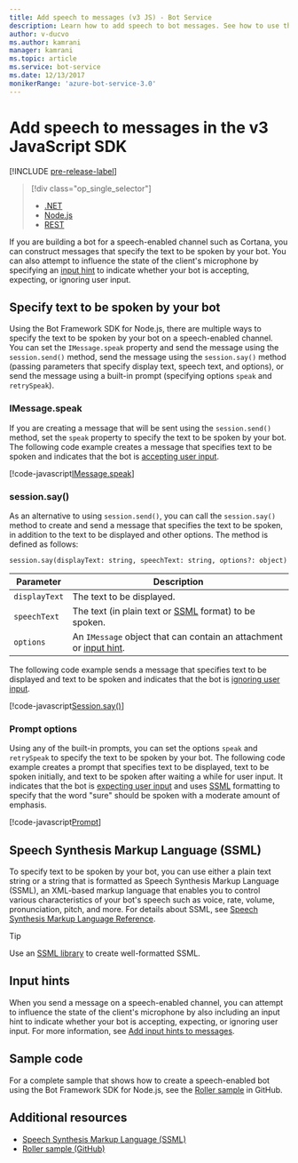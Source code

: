 ```yaml
---
title: Add speech to messages (v3 JS) - Bot Service
description: Learn how to add speech to bot messages. See how to use the Bot Framework SDK for Node.js to format and specify text that bots use on speech-enabled channels.
author: v-ducvo
ms.author: kamrani
manager: kamrani
ms.topic: article
ms.service: bot-service
ms.date: 12/13/2017
monikerRange: 'azure-bot-service-3.0'
---
```


# Add speech to messages in the v3 JavaScript SDK

[!INCLUDE [pre-release-label](../includes/pre-release-label-v3.md)]

> [!div class="op_single_selector"]
> - [.NET](../dotnet/bot-builder-dotnet-text-to-speech.md)
> - [Node.js](../nodejs/bot-builder-nodejs-text-to-speech.md)
> - [REST](../rest-api/bot-framework-rest-connector-text-to-speech.md)

If you are building a bot for a speech-enabled channel such as Cortana, you can construct messages that specify the text to be spoken by your bot. You can also attempt to influence the state of the client's microphone by specifying an [input hint](bot-builder-nodejs-send-input-hints.md) to indicate whether your bot is accepting, expecting, or ignoring user input.

## Specify text to be spoken by your bot

Using the Bot Framework SDK for Node.js, there are multiple ways to specify the text to be spoken by your bot on a speech-enabled channel. You can set the `IMessage.speak` property and send the message using the `session.send()` method, send the message using the `session.say()` method (passing parameters that specify display text, speech text, and options), or send the message using a built-in prompt (specifying options `speak` and `retrySpeak`).

### <a id="message-speak"></a> IMessage.speak

If you are creating a message that will be sent using the `session.send()` method, set the `speak` property to specify the text to be spoken by your bot. The following code example creates a message that specifies text to be spoken and indicates that the bot is [accepting user input](bot-builder-nodejs-send-input-hints.md).

[!code-javascript[IMessage.speak](../includes/code/node-text-to-speech.js#IMessageSpeak)]

### <a id="session-say"></a> session.say()

As an alternative to using `session.send()`, you can call the `session.say()` method to create and send a message that specifies the text to be spoken, in addition to the text to be displayed and other options. The method is defined as follows:

`session.say(displayText: string, speechText: string, options?: object)`

| Parameter | Description |
|----|----|
| `displayText` | The text to be displayed. |
| `speechText` | The text (in plain text or <a href="https://msdn.microsoft.com/library/hh378377(v=office.14).aspx" target="_blank">SSML</a> format) to be spoken. |
| `options` | An `IMessage` object that can contain an attachment or [input hint](bot-builder-nodejs-send-input-hints.md). |

The following code example sends a message that specifies text to be displayed and text to be spoken and indicates that the bot is [ignoring user input](bot-builder-nodejs-send-input-hints.md).

[!code-javascript[Session.say()](../includes/code/node-text-to-speech.js#SessionSay)]

### <a id="prompt-options"></a> Prompt options

Using any of the built-in prompts, you can set the options `speak` and `retrySpeak` to specify the text to be spoken by your bot. The following code example creates a prompt that specifies text to be displayed, text to be spoken initially, and text to be spoken after waiting a while for user input. It indicates that the bot is [expecting user input](bot-builder-nodejs-send-input-hints.md) and uses [SSML](#ssml) formatting to specify that the word "sure" should be spoken with a moderate amount of emphasis.

[!code-javascript[Prompt](../includes/code/node-text-to-speech.js#Prompt)]

## <a id="ssml"></a> Speech Synthesis Markup Language (SSML)

To specify text to be spoken by your bot, you can use either a plain text string or a string that is formatted as Speech Synthesis Markup Language (SSML), an XML-based markup language that enables you to control various characteristics of your bot's speech such as voice, rate, volume, pronunciation, pitch, and more. For details about SSML, see <a href="https://msdn.microsoft.com/library/hh378377(v=office.14).aspx" target="_blank">Speech Synthesis Markup Language Reference</a>.

> [!TIP]
> Use an <a href="https://www.npmjs.com/search?q=ssml" target="_blank">SSML library</a> to create well-formatted SSML.

## Input hints

When you send a message on a speech-enabled channel, you can attempt to influence the state of the client's microphone by also including an input hint to indicate whether your bot is accepting, expecting, or ignoring user input. For more information, see [Add input hints to messages](bot-builder-nodejs-send-input-hints.md).

## Sample code 

For a complete sample that shows how to create a speech-enabled bot using the Bot Framework SDK for Node.js, see the <a href="https://github.com/microsoft/BotBuilder-Samples/tree/v3-sdk-samples/Node/demo-RollerSkill" target="_blank">Roller sample</a> in GitHub.

## Additional resources

- <a href="https://msdn.microsoft.com/library/hh378377(v=office.14).aspx" target="_blank">Speech Synthesis Markup Language (SSML)</a>
- <a href="https://github.com/microsoft/BotBuilder-Samples/tree/v3-sdk-samples/Node/demo-RollerSkill" target="_blank">Roller sample (GitHub)</a>
